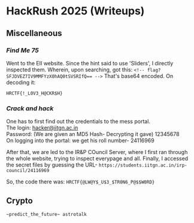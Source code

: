 # HackRush 2025 (Writeups)

 
## Miscellaneous
### *Find Me 75*
Went to the EII website. Since the hint said to use 'Sliders', I directly inspected them. Wherein, upon searching, got this: `<!-- flag? SFJDVEZ7IV9MMFYzX0hAQ0tSVSRIfQ== -->`
That's base64 encoded. On decoding it:  


`HRCTF{!_L0V3_H@CKR$H}`

### *Crack and hack*
One has to first find out the credentials to the mess portal.  
The login: hacker@iitgn.ac.in   
Password: (We are given an MD5 Hash- Decrypting it gave) 12345678  
On logging into the portal: we get his roll number- 24116969  

After that, we are led to the IR&P COuncil Server, where I first ran through the whole website, trying to inspect everypage and all.
Finally, I accessed the secret files by guessing the URL- `https://students.iitgn.ac.in/irp-council/24116969`

So, the code there was: `HRCTF{@LW@Y$_U$3_$TR0N6_P@$$W0RD}`

## Crypto
`~predict_the_future~ astrotalk`



